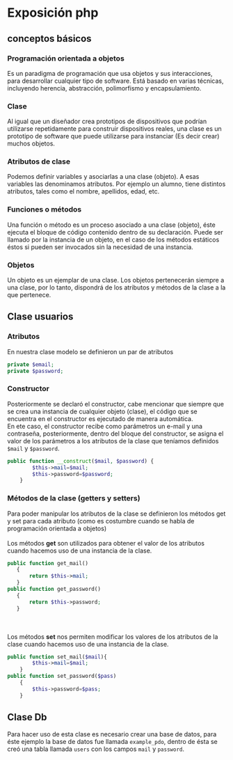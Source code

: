 # Exposición php
## conceptos básicos
### Programación orientada a objetos
Es un paradigma de programación que usa objetos y sus interacciones, para desarrollar cualquier tipo de software. Está basado en varias técnicas, incluyendo herencia, abstracción, polimorfismo y encapsulamiento.

### Clase
Al igual que un diseñador crea prototipos de dispositivos que podrían utilizarse repetidamente para construir dispositivos reales, una clase es un prototipo de software que puede utilizarse para instanciar (Es decir crear) muchos objetos.
### Atributos de clase
Podemos definir variables y asociarlas a una clase (objeto). A esas variables las denominamos atributos. Por ejemplo un alumno, tiene distintos atributos, tales como el nombre, apellidos, edad, etc.
### Funciones o métodos
Una función o método es un proceso asociado a una clase (objeto), éste ejecuta el bloque de código contenido dentro de su declaración. Puede ser llamado por la instancia de un objeto, en el caso de los métodos estáticos éstos si pueden ser invocados sin la necesidad de una instancia.
### Objetos
Un objeto es un ejemplar de una clase. Los objetos pertenecerán siempre a una clase, por lo tanto, dispondrá de los atributos y métodos de la clase a la que pertenece.





## Clase usuarios 
### Atributos
En nuestra clase modelo se definieron un par de atributos
```php
private $email;
private $password;
```

### Constructor
Posteriormente se declaró el constructor, cabe mencionar que siempre que se crea una instancia de cualquier objeto (clase), el código que se encuentra en el constructor es ejecutado de manera automática.<br>En ete caso, el constructor recibe como parámetros un e-mail y una contraseña, posteriormente, dentro del bloque del constructor, se asigna el valor de los parámetros a los atributos de la clase que teníamos definidos `$mail` y `$password`.
```php
public function __construct($mail, $password) {
        $this->mail=$mail;
        $this->password=$password;
    }
```
### Métodos de la clase (getters y setters)
Para poder manipular los atributos de la clase se definieron los métodos get y set para cada atributo (como es costumbre cuando se habla de programación orientada a objetos)
<br><br>Los métodos **get** son utilizados para obtener el valor de los atributos cuando hacemos uso de una instancia de la clase.
 ```php
public function get_mail()
    {
        return $this->mail;
    }
public function get_password()
    {
        return $this->password;
    }
 ```
 <br><br>Los métodos **set** nos permiten modificar los valores de los atributos de la clase cuando hacemos uso de una instancia de la clase.
```php
public function set_mail($mail){
        $this->mail=$mail;
    }
public function set_password($pass)
    {
        $this->password=$pass;
    } 
```

## Clase Db
Para hacer uso de esta clase es necesario crear una base de datos, para éste ejemplo la base de datos fue llamada `example_pdo`, dentro de ésta se creó una tabla llamada `users` con los campos `mail` y `password`.